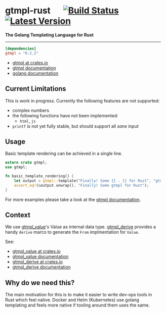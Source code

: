 # gtmpl-rust &emsp; [![Build Status]][travis] [![Latest Version]][crates.io]
[Build Status]: https://travis-ci.org/fiji-flo/gtmpl-rust.svg?branch=master
[travis]: https://travis-ci.org/fiji-flo/gtmpl-rust
[Latest Version]: https://img.shields.io/crates/v/gtmpl.svg
[crates.io]: https://crates.io/crates/gtmpl


**The Golang Templating Language for Rust**

---

```toml
[dependencies]
gtmpl = "0.2.2"
```

* [gtmpl at crates.io](https://crates.io/crate/gtmpl)
* [gtmpl documentation](https://docs.rs/crate/gtmpl)
* [golang documentation](https://golang.org/pkg/text/template/)

## Current Limitations

This is work in progress. Currently the following features are not supported:

* complex numbers
* the following functions have not been implemented:
  * `html`, `js`
* `printf` is not yet fully stable, but should support all *sane* input

## Usage

Basic template rendering can be achieved in a single line.

```rust
extern crate gtmpl;
use gtmpl;

fn basic_template_rendering() {
    let output = gtmpl::template("Finally! Some {{ . }} for Rust", "gtmpl");
    assert_eq!(&output.unwrap(), "Finally! Some gtmpl for Rust");
}
```

For more examples please take a look at the
[gtmpl documentation](https://docs.rs/crate/gtmpl).

## Context

We use [gtmpl_value](https://github.com/fiji-flo/gtmpl_value)'s Value as internal
data type. [gtmpl_derive](https://github.com/fiji-flo/gtmpl_derive) provides a
handy `derive` marco to generate the `From` implmentation for `Value`.

See:

* [gtmpl_value at crates.io](https://crates.io/crate/gtmpl_value)
* [gtmpl_value documentation](https://docs.rs/crate/gtmpl_value)
* [gtmpl_derive at crates.io](https://crates.io/crate/gtmpl_derive)
* [gtmpl_derive documentation](https://docs.rs/crate/gtmpl_derive)

## Why do we need this?

The main motivation for this is to make it easier to write dev-ops tools in Rust
which feel native. Docker and Helm (Kubernetes) use golang templating and feels
more native if tooling around them uses the same.
